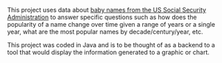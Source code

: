 This project uses data about [baby names from the US Social Security Administration](https://www.ssa.gov/oact/babynames/limits.html) to answer specific questions 
such as how does the popularity of a name change over time given a range of years or a single year, what are the most popular names by decade/century/year, etc.

This project was coded in Java and is to be thought of as a backend to a tool that would display the information generated to a graphic or chart.
